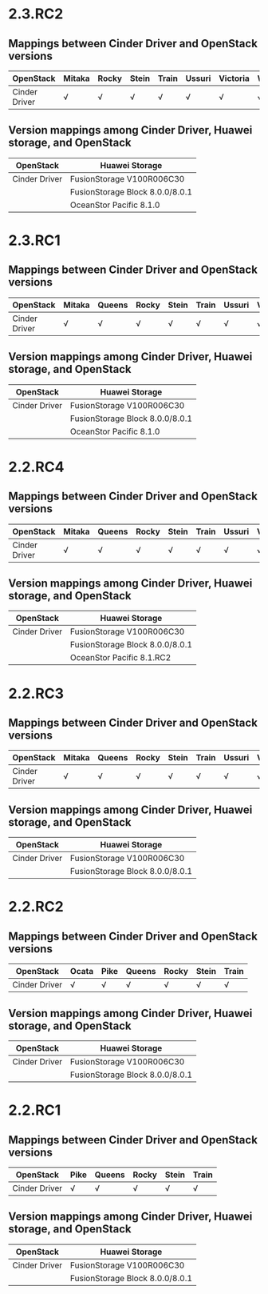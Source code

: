 # 2.3.RC2
## Mappings between Cinder Driver and OpenStack versions

| OpenStack |Mitaka|Rocky|Stein|Train|Ussuri|Victoria|Wallaby|
|---|---|---|---|---|---|---|---|
|Cinder Driver|√|√|√|√|√|√|√|

## Version mappings among Cinder Driver, Huawei storage, and OpenStack
| OpenStack |Huawei Storage|
|---|---|
|Cinder Driver|FusionStorage V100R006C30|
| |FusionStorage Block 8.0.0/8.0.1|
| |OceanStor Pacific 8.1.0|

# 2.3.RC1
## Mappings between Cinder Driver and OpenStack versions

| OpenStack |Mitaka|Queens|Rocky|Stein|Train|Ussuri|Victoria|
|---|---|---|---|---|---|---|---|
|Cinder Driver|√|√|√|√|√|√|√|

## Version mappings among Cinder Driver, Huawei storage, and OpenStack
| OpenStack |Huawei Storage|
|---|---|
|Cinder Driver|FusionStorage V100R006C30|
| |FusionStorage Block 8.0.0/8.0.1|
| |OceanStor Pacific 8.1.0|

# 2.2.RC4
## Mappings between Cinder Driver and OpenStack versions

| OpenStack |Mitaka|Queens|Rocky|Stein|Train|Ussuri|Victoria|
|---|---|---|---|---|---|---|---|
|Cinder Driver|√|√|√|√|√|√|√|

## Version mappings among Cinder Driver, Huawei storage, and OpenStack
| OpenStack |Huawei Storage|
|---|---|
|Cinder Driver|FusionStorage V100R006C30|
| |FusionStorage Block 8.0.0/8.0.1|
| |OceanStor Pacific 8.1.RC2|


# 2.2.RC3
## Mappings between Cinder Driver and OpenStack versions

| OpenStack |Mitaka|Queens|Rocky|Stein|Train|Ussuri|Victoria|
|---|---|---|---|---|---|---|---|
|Cinder Driver|√|√|√|√|√|√|√|

## Version mappings among Cinder Driver, Huawei storage, and OpenStack
| OpenStack |Huawei Storage|
|---|---|
|Cinder Driver|FusionStorage V100R006C30|
| |FusionStorage Block 8.0.0/8.0.1|



# 2.2.RC2
## Mappings between Cinder Driver and OpenStack versions

| OpenStack |Ocata|Pike|Queens|Rocky|Stein|Train|
|---|---|---|---|---|---|---|
|Cinder Driver|√|√|√|√|√|√|

## Version mappings among Cinder Driver, Huawei storage, and OpenStack
| OpenStack |Huawei Storage|
|---|---|
|Cinder Driver|FusionStorage V100R006C30|
| |FusionStorage Block 8.0.0/8.0.1|


# 2.2.RC1
## Mappings between Cinder Driver and OpenStack versions

| OpenStack |Pike|Queens|Rocky|Stein|Train|
|---|---|---|---|---|---|
|Cinder Driver|√|√|√|√|√|

## Version mappings among Cinder Driver, Huawei storage, and OpenStack
| OpenStack |Huawei Storage|
|---|---|
|Cinder Driver|FusionStorage V100R006C30|
| |FusionStorage Block 8.0.0/8.0.1|
